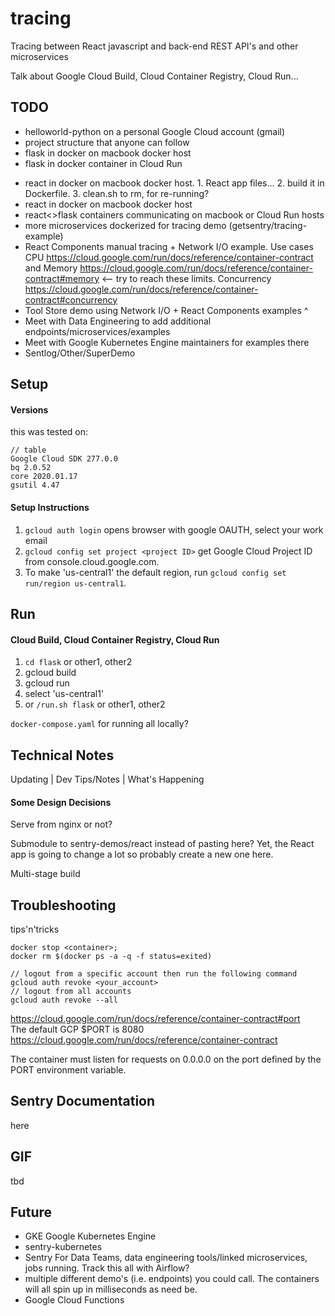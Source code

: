 # tracing
Tracing between React javascript and back-end REST API's and other microservices

Talk about Google Cloud Build, Cloud Container Registry, Cloud Run...

## TODO
+ helloworld-python on a personal Google Cloud account (gmail)
+ project structure that anyone can follow
+ flask in docker on macbook docker host
+ flask in docker container in Cloud Run
- react in docker on macbook docker host. 1. React app files... 2. build it in Dockerfile. 3. clean.sh to rm, for re-running?
- react in docker on macbook docker host
- react<>flask containers communicating on macbook or Cloud Run hosts
- more microservices dockerized for tracing demo (getsentry/tracing-example)
- React Components manual tracing + Network I/O example. Use cases CPU https://cloud.google.com/run/docs/reference/container-contract  and Memory https://cloud.google.com/run/docs/reference/container-contract#memory <-- try to reach these limits. Concurrency https://cloud.google.com/run/docs/reference/container-contract#concurrency
- Tool Store demo using Network I/O + React Components examples ^
- Meet with Data Engineering to add additional endpoints/microservices/examples
- Meet with Google Kubernetes Engine maintainers for examples there
- Sentlog/Other/SuperDemo

## Setup
#### Versions
this was tested on:
```
// table
Google Cloud SDK 277.0.0
bq 2.0.52
core 2020.01.17
gsutil 4.47
```
#### Setup Instructions
1. `gcloud auth login` opens browser with google OAUTH, select your work email
2. `gcloud config set project <project ID>` get Google Cloud Project ID from console.cloud.google.com.
3. To make 'us-central1' the default region, run `gcloud config set run/region us-central1`.

## Run
#### Cloud Build, Cloud Container Registry, Cloud Run
1. `cd flask` or other1, other2
2. gcloud build
3. gcloud run
4. select 'us-central1'
5. or `/run.sh flask` or other1, other2

`docker-compose.yaml` for running all locally?

## Technical Notes
Updating | Dev Tips/Notes | What's Happening
#### Some Design Decisions
Serve from nginx or not?

Submodule to sentry-demos/react instead of pasting here? Yet, the React app is going to change a lot so probably create a new one here.

Multi-stage build

## Troubleshooting
tips'n'tricks
```
docker stop <container>;
docker rm $(docker ps -a -q -f status=exited)
```

```
// logout from a specific account then run the following command
gcloud auth revoke <your_account>
// logout from all accounts
gcloud auth revoke --all
```

https://cloud.google.com/run/docs/reference/container-contract#port  
The default GCP $PORT is 8080 https://cloud.google.com/run/docs/reference/container-contract

The container must listen for requests on 0.0.0.0 on the port defined by the PORT environment variable.

## Sentry Documentation
here

## GIF
tbd

## Future
- GKE Google Kubernetes Engine
- sentry-kubernetes
- Sentry For Data Teams, data engineering tools/linked microservices, jobs running. Track this all with Airflow?
- multiple different demo's (i.e. endpoints) you could call. The containers will all spin up in milliseconds as need be.
- Google Cloud Functions